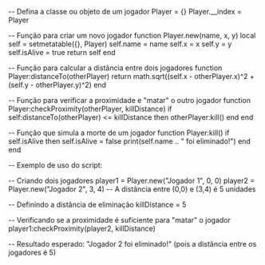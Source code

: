 -- Defina a classe ou objeto de um jogador
Player = {}
Player.__index = Player

-- Função para criar um novo jogador
function Player.new(name, x, y)
    local self = setmetatable({}, Player)
    self.name = name
    self.x = x
    self.y = y
    self.isAlive = true
    return self
end

-- Função para calcular a distância entre dois jogadores
function Player:distanceTo(otherPlayer)
    return math.sqrt((self.x - otherPlayer.x)^2 + (self.y - otherPlayer.y)^2)
end

-- Função para verificar a proximidade e "matar" o outro jogador
function Player:checkProximity(otherPlayer, killDistance)
    if self:distanceTo(otherPlayer) <= killDistance then
        otherPlayer:kill()
    end
end

-- Função que simula a morte de um jogador
function Player:kill()
    if self.isAlive then
        self.isAlive = false
        print(self.name .. " foi eliminado!")
    end
end

-- Exemplo de uso do script:

-- Criando dois jogadores
player1 = Player.new("Jogador 1", 0, 0)
player2 = Player.new("Jogador 2", 3, 4)  -- A distância entre (0,0) e (3,4) é 5 unidades

-- Definindo a distância de eliminação
killDistance = 5

-- Verificando se a proximidade é suficiente para "matar" o jogador
player1:checkProximity(player2, killDistance)

-- Resultado esperado: "Jogador 2 foi eliminado!" (pois a distância entre os jogadores é 5)
